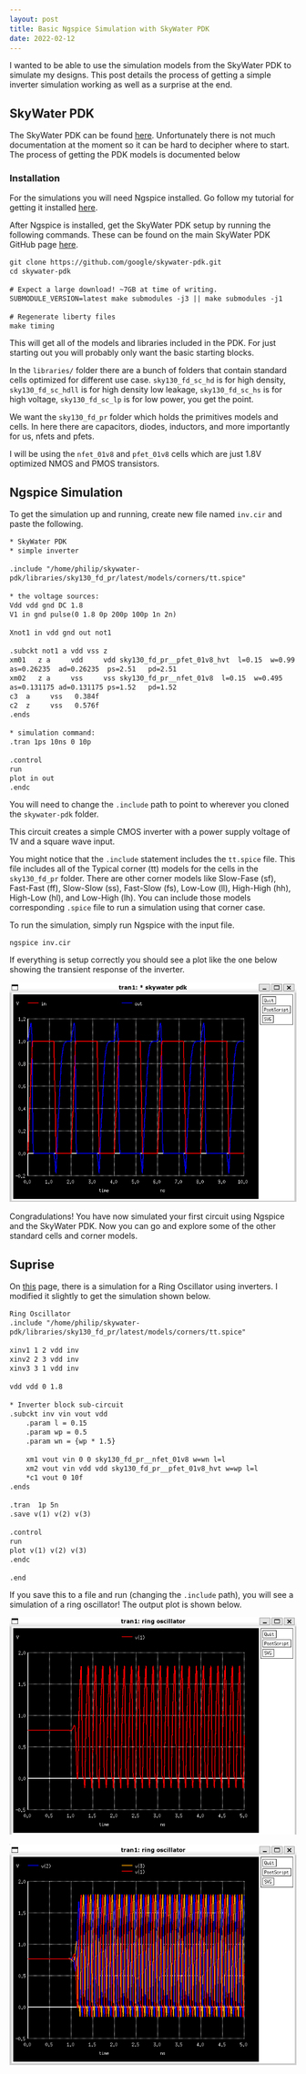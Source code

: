 ```yaml
---
layout: post
title: Basic Ngspice Simulation with SkyWater PDK
date: 2022-02-12
---
```


I wanted to be able to use the simulation models from the SkyWater PDK to simulate my designs. This post details the process of getting a simple inverter simulation working as well as a surprise at the end.

## SkyWater PDK

The SkyWater PDK can be found [here](https://github.com/google/skywater-pdk). Unfortunately there is not much documentation at the moment so it can be hard to decipher where to start. The process of getting the PDK models is documented below

### Installation

For the simulations you will need Ngspice installed. Go follow my tutorial for getting it installed [here](/tutorials/installing-electric).

After Ngspice is installed, get the SkyWater PDK setup by running the following commands. These can be found on the main SkyWater PDK GitHub page [here](https://github.com/google/skywater-pdk#using-the-skywater-open-source-pdk).

```
git clone https://github.com/google/skywater-pdk.git
cd skywater-pdk

# Expect a large download! ~7GB at time of writing.
SUBMODULE_VERSION=latest make submodules -j3 || make submodules -j1

# Regenerate liberty files
make timing
```

This will get all of the models and libraries included in the PDK. For just starting out you will probably only want the basic starting blocks.

In the ```libraries/``` folder there are a bunch of folders that contain standard cells optimized for different use case. ```sky130_fd_sc_hd``` is for high density, ```sky130_fd_sc_hdll``` is for high density low leakage, ```sky130_fd_sc_hs``` is for high voltage, ```sky130_fd_sc_lp``` is for low power, you get the point.

We want the ```sky130_fd_pr``` folder which holds the primitives models and cells. In here there are capacitors, diodes, inductors, and more importantly for us, nfets and pfets.

I will be using the ```nfet_01v8``` and ```pfet_01v8``` cells which are just 1.8V optimized NMOS and PMOS transistors.

## Ngspice Simulation

To get the simulation up and running, create new file named ```inv.cir``` and paste the following.

```
* SkyWater PDK
* simple inverter

.include "/home/philip/skywater-pdk/libraries/sky130_fd_pr/latest/models/corners/tt.spice"

* the voltage sources: 
Vdd vdd gnd DC 1.8
V1 in gnd pulse(0 1.8 0p 200p 100p 1n 2n)

Xnot1 in vdd gnd out not1

.subckt not1 a vdd vss z
xm01   z a     vdd     vdd sky130_fd_pr__pfet_01v8_hvt  l=0.15  w=0.99  as=0.26235  ad=0.26235  ps=2.51   pd=2.51
xm02   z a     vss     vss sky130_fd_pr__nfet_01v8  l=0.15  w=0.495 as=0.131175 ad=0.131175 ps=1.52   pd=1.52
c3  a     vss   0.384f
c2  z     vss   0.576f
.ends

* simulation command: 
.tran 1ps 10ns 0 10p

.control
run
plot in out
.endc
```

You will need to change the ```.include``` path to point to wherever you cloned the ```skywater-pdk``` folder.

This circuit creates a simple CMOS inverter with a power supply voltage of 1V and a square wave input.

You might notice that the ```.include``` statement includes the ```tt.spice``` file. This file includes all of the Typical corner (tt) models for the cells in the ```sky130_fd_pr``` folder. There are other corner models like Slow-Fase (sf), Fast-Fast (ff), Slow-Slow (ss), Fast-Slow (fs), Low-Low (ll), High-High (hh), High-Low (hl), and Low-High (lh). You can include those models corresponding ```.spice``` file to run a simulation using that corner case.

To run the simulation, simply run Ngspice with the input file.

```
ngspice inv.cir
```

If everything is setup correctly you should see a plot like the one below showing the transient response of the inverter.

![Inverter Simulation](/assets/images/ngspice-skywater/inverter-sim-results.png)

Congradulations! You have now simulated your first circuit using Ngspice and the SkyWater PDK. Now you can go and explore some of the other standard cells and corner models.

## Suprise

On [this](https://github.com/danchitnis/EEsim/blob/main/skywater.md) page, there is a simulation for a Ring Oscillator using inverters. I modified it slightly to get the simulation shown below.

```
Ring Oscillator
.include "/home/philip/skywater-pdk/libraries/sky130_fd_pr/latest/models/corners/tt.spice"

xinv1 1 2 vdd inv
xinv2 2 3 vdd inv
xinv3 3 1 vdd inv

vdd vdd 0 1.8

* Inverter block sub-circuit
.subckt inv vin vout vdd
	.param l = 0.15
	.param wp = 0.5
	.param wn = {wp * 1.5}

	xm1 vout vin 0 0 sky130_fd_pr__nfet_01v8 w=wn l=l
	xm2 vout vin vdd vdd sky130_fd_pr__pfet_01v8_hvt w=wp l=l
	*c1 vout 0 10f
.ends

.tran  1p 5n
.save v(1) v(2) v(3)

.control
run
plot v(1) v(2) v(3)
.endc

.end
```

If you save this to a file and run (changing the ```.include``` path), you will see a simulation of a ring oscillator! The output plot is shown below.

![Ring Oscillator Simulation 1](/assets/images/ngspice-skywater/ring-oscillator-sim-results-1.png)

![Ring Oscillator Simulation 2](/assets/images/ngspice-skywater/ring-oscillator-sim-results-2.png)